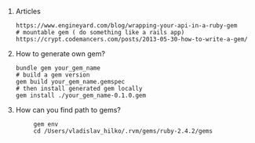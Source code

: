 1. Articles
      
       https://www.engineyard.com/blog/wrapping-your-api-in-a-ruby-gem
       # mountable gem ( do something like a rails app) 
       https://crypt.codemancers.com/posts/2013-05-30-how-to-write-a-gem/
1. How to generate own gem?
      
       bundle gem your_gem_name
       # build a gem version
       gem build your_gem_name.gemspec
       # then install generated gem locally
       gem install ./your_gem_name-0.1.0.gem
2. How can you find path to gems?
      
            gem env
            cd /Users/vladislav_hilko/.rvm/gems/ruby-2.4.2/gems

